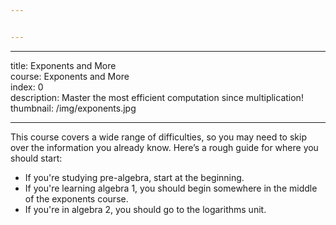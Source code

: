 ```yaml
---


---
```


<hr>
<p>title: Exponents and More<br>
course: Exponents and More<br>
index: 0<br>
description: Master the most efficient computation since multiplication!<br>
thumbnail: /img/exponents.jpg</p>
<hr>
<pExponents and logarithms are power-ful tools in mathematics. You should have a base-ic understanding of them if you want to learn topics like calculus.</p>
This course covers a wide range of difficulties, so you may need to skip over the information you already know. Here’s a rough guide for where you should start:</p>
<ul>
<li>If you're studying pre-algebra, start at the beginning.</li>
<li>If you're learning algebra 1, you should begin somewhere in the middle of the exponents course.</li>
<li>If you're in algebra 2, you should go to the logarithms unit.</li>
</ul>

<!--stackedit_data:
eyJoaXN0b3J5IjpbMTY5NjcxOTgwMl19
-->